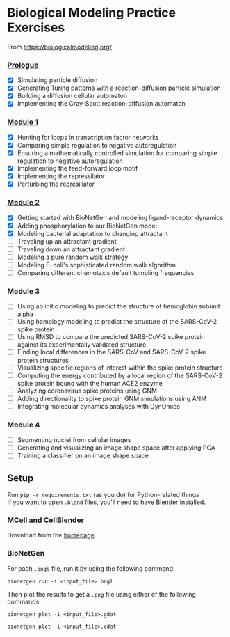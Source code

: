 # Biological Modeling Practice Exercises

From https://biologicalmodeling.org/

### [Prologue](https://github.com/jollypolly123/biological-modeling/tree/main/module-0)

- [x] Simulating particle diffusion
- [x] Generating Turing patterns with a reaction-diffusion particle simulation
- [x] Building a diffusion cellular automaton
- [x] Implementing the Gray-Scott reaction-diffusion automaton

### [Module 1](https://github.com/jollypolly123/biological-modeling/tree/main/module-1)

- [x] Hunting for loops in transcription factor networks
- [x] Comparing simple regulation to negative autoregulation
- [x] Ensuring a mathematically controlled simulation for comparing simple regulation to negative autoregulation
- [x] Implementing the feed-forward loop motif
- [x] Implementing the repressilator
- [x] Perturbing the represillator

### [Module 2](https://github.com/jollypolly123/biological-modeling/tree/main/module-2)

- [x] Getting started with BioNetGen and modeling ligand-receptor dynamics
- [x] Adding phosphorylation to our BioNetGen model
- [x] Modeling bacterial adaptation to changing attractant
- [ ] Traveling up an attractant gradient
- [ ] Traveling down an attractant gradient
- [ ] Modeling a pure random walk strategy
- [ ] Modeling E. coli's sophisticated random walk algorithm
- [ ] Comparing different chemotaxis default tumbling frequencies

### Module 3

- [ ] Using ab initio modeling to predict the structure of hemoglobin subunit alpha
- [ ] Using homology modeling to predict the structure of the SARS-CoV-2 spike protein
- [ ] Using RMSD to compare the predicted SARS-CoV-2 spike protein against its experimentally validated structure
- [ ] Finding local differences in the SARS-CoV and SARS-CoV-2 spike protein structures
- [ ] Visualizing specific regions of interest within the spike protein structure
- [ ] Computing the energy contributed by a local region of the SARS-CoV-2 spike protein bound with the human ACE2 enzyme
- [ ] Analyzing coronavirus spike proteins using GNM
- [ ] Adding directionality to spike protein GNM simulations using ANM
- [ ] Integrating molecular dynamics analyses with DynOmics

### Module 4

- [ ] Segmenting nuclei from cellular images
- [ ] Generating and visualizing an image shape space after applying PCA
- [ ] Training a classifier on an image shape space

## Setup

Run `pip -r requirements.txt` (as you do) for Python-related things  
If you want to open `.blend` files, you'll need to have [Blender](https://www.blender.org/) installed.

### MCell and CellBlender

Download from the [homepage](https://mcell.org/download_previous.html).

### BioNetGen

For each `.bngl` file, run it by using the following command:

```shell
bionetgen run -i <input_file>.bngl
```

Then plot the results to get a `.png` file using either of the following commands:

```shell
bionetgen plot -i <input_file>.gdat
```

```shell
bionetgen plot -i <input_file>.cdat
```
